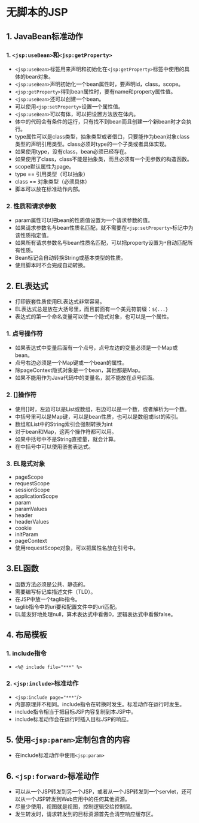 # 无脚本的JSP
## 1. JavaBean标准动作
### 1. `<jsp:useBean>`和`<jsp:getProperty>`
- `<jsp:useBean>`标签用来声明和初始化在`<jsp:getProperty>`标签中使用的具体的bean对象。
- `<jsp:useBean>`声明初始化一个bean属性时，要声明id，class，scope。
- `<jsp:getProperty>`得到bean属性时，要有name和property属性值。
- `<jsp:useBean>`还可以创建一个bean。
- 可以使用`<jsp:setProperty>`设置一个属性值。
- `<jsp:useBean>`可以有体，可以把设置方法放在体内。
- 体中的代码会有条件的运行，只有找不到bean而且创建一个新bean时才会执行。
- type属性可以是class类型，抽象类型或者借口，只要能作为bean对象class类型的声明引用类型。class必须时type的一个子类或者具体实现。
- 如果使用type，没有class，bean必须已经存在。
- 如果使用了class，class不能是抽象类，而且必须有一个无参数的构造函数。
- scope默认属性为page。
- type == 引用类型（可以抽象）
- class == 对象类型（必须具体）
- 脚本可以放在标准动作内部。

### 2. 性质和请求参数
- param属性可以把bean的性质值设置为一个请求参数的值。
- 如果请求参数名与bean性质名匹配，就不需要在`<jsp:setProperty>`标记中为该性质指定值。
- 如果所有请求参数名与bean性质名匹配，可以把property设置为`*`自动匹配所有性质。
- Bean标记会自动转换String或基本类型的性质。
- 使用脚本时不会完成自动转换。

## 2. EL表达式
- 打印嵌套性质使用EL表达式非常容易。
- EL表达式总是放在大括号里，而且前面有一个美元符前缀：`${...}`
- 表达式的第一个命名变量可以使一个隐式对象，也可以是一个属性。

### 1. 点号操作符
- 如果表达式中变量后面有一个点号，点号左边的变量必须是一个Map或bean。
- 点号右边必须是一个Map键或一个bean的属性。
- 除pageContext隐式对象是一个bean，其他都是Map。
- 如果不能用作为Java代码中的变量名，就不能放在点号后面。

### 2. []操作符
- 使用[]时，左边可以是List或数组，右边可以是一个数，或者解析为一个数。
- 中括号里可以是Map键，可以是bean性质，也可以是数组或list的索引。
- 数组和List中的String索引会强制转换为int
- 对于bean和Map，这两个操作符都可以用。
- 如果中括号中不是String直接量，就会计算。
- 在中括号中可以使用嵌套表达式。

### 3. EL隐式对象
- pageScope
- requestScope
- sessionScope
- applicationScope
- param
- paramValues
- header
- headerValues
- cookie
- initParam
- pageContext
- 使用requestScope对象，可以把属性名放在引号中。

## 3.EL函数
- 函数方法必须是公共、静态的。
- 需要编写标记库描述文件（TLD）。
- 在JSP中放一个taglib指令。
- taglib指令中的uri要和配置文件中的uri匹配。
- EL能友好地处理null，算术表达式中看做0，逻辑表达式中看做false。

## 4. 布局模板
### 1. include指令
- `<%@ include file="***" %>`

### 2. `<jsp:include>`标准动作
- `<jsp:include page="***"`/>
- 内部原理并不相同。include指令在转换时发生。标准动作在运行时发生。
- include指令相当于把目标JSP内容复制到本JSP中。
- include标准动作会在运行时插入目标JSP的响应。

## 5. 使用`<jsp:param>`定制包含的内容
- 在include标准动作中使用`<jsp:param>`

## 6. `<jsp:forward>`标准动作
- 可以从一个JSP转发到另一个JSP，或者从一个JSP转发到一个servlet，还可以从一个JSP转发到Web应用中的任何其他资源。
- 尽量少使用，视图就是视图，控制逻辑交给控制层。
- 发生转发时，请求转发到的目标资源首先会清空响应缓存区。